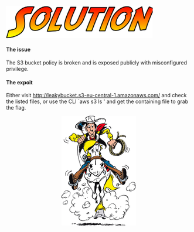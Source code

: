 <img width="400" src="static/solution.png">


#### The issue
The S3 bucket policy is broken and is exposed publicly with misconfigured privilege.

#### The expoit
Either visit http://leakybucket.s3-eu-central-1.amazonaws.com/ and check the listed files, or use the CLI `aws s3 ls <bucketname>' and get the containing file to grab the flag.


<p align="center">
<img src="static/luke.png">
</p>
